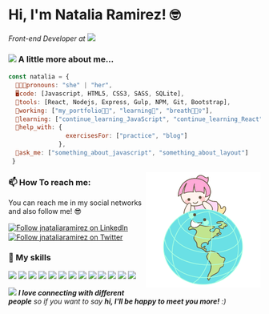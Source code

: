 <h1> Hi, I'm Natalia Ramirez! 🤓 </h1>

<p><em>Front-end Developer at <a href="https://adalab.es/"><img src="https://adalab.es/wp-content/uploads/2021/05/logo-adalab.svg" width="75"></a> 
</em></p>

### <img src="https://media.giphy.com/media/gFhZjOtzoutSvckWPM/giphy.gif" width="50"> A little more about me...  



```javascript
const natalia = {
  👩🏻‍🚀pronouns: "she" | "her",
  🖥️code: [Javascript, HTML5, CSS3, SASS, SQLite],
  🔩tools: [React, Nodejs, Express, Gulp, NPM, Git, Bootstrap],
  🔭working: ["my_portfolio👩‍💻", "learning🚀", "breath🧘🏻‍♀️"],
  🌱learning: ["continue_learning_JavaScript", "continue_learning_React"], 
  🤔help_with: { 
                exercisesFor: ["practice", "blog"]
              },
  💬ask_me: ["something_about_javascript", "something_about_layout"]
 }
```
<img align='right' src="https://github.com/jnataliaramirez/jnataliaramirez/blob/main/me-say-hi.png" width="230">

### 📫 How To reach me:
<p>You can reach me in my social networks and also follow me! 😎</p>

[<img src="https://raw.githubusercontent.com/Raymo111/Raymo111/master/socials/linkedin.png" height="30em" align="center" alt="Follow jnataliaramirez on LinkedIn" title="Follow jnataiaramirez on LinkedIn"/>](https://linkedin.com/in/jnataliaramirez)
[<img src="https://raw.githubusercontent.com/Raymo111/Raymo111/master/socials/twitter.svg" height="30em" align="center" alt="Follow jnataliaramirez on Twitter" title="Follow jnataliaramirez on Twitter"/>](https://twitter.com/jnataliaramirez)

### 🚀 My skills 
![](https://img.shields.io/badge/HTML5-E34F26?style=for-the-badge&logo=html5&logoColor=white)
![](https://img.shields.io/badge/CSS3-1572B6?style=for-the-badge&logo=css3&logoColor=white)
![](https://img.shields.io/badge/Sass-CC6699?style=for-the-badge&logo=sass&logoColor=white)
![](https://img.shields.io/badge/gulp-CF4647?style=for-the-badge&logo=gulp&logoColor=white)
![](https://img.shields.io/badge/Bootstrap-563D7C?style=for-the-badge&logo=bootstrap&logoColor=white)
![](https://img.shields.io/badge/JavaScript-F7DF1E?style=for-the-badge&logo=javascript&logoColor=black)
![](https://img.shields.io/badge/React-20232A?style=for-the-badge&logo=react&logoColor=61DAFB)
![](https://img.shields.io/badge/Node.js-43853D?style=for-the-badge&logo=node.js&logoColor=white)
![](https://img.shields.io/badge/express-404D59?style=for-the-badge&logo=express&logoColor=black)
![](https://img.shields.io/badge/Markdown-000000?style=for-the-badge&logo=markdown&logoColor=white)
![](https://img.shields.io/badge/Git-F74E27?style=for-the-badge&logo=git&logoColor=white)
![](https://img.shields.io/badge/NPM-20232A?style=for-the-badge&logo=npm&logoColor=61DAFB)
![](https://img.shields.io/badge/SQLite-4285F4?style=for-the-badge&logo=sqlite&logoColor=white)

<img src="https://media.giphy.com/media/LnQjpWaON8nhr21vNW/giphy.gif" width="60"> <em><b>I love connecting with different people</b> so if you want to say <b>hi, I'll be happy to meet you more!</b> :)</em>

